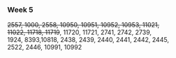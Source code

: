 ### Week 5


~~2557, 1000, 2558, 10950, 10951, 10952, 10953, 11021,<br>
11022, 11718, 11719~~, 11720, 11721, 2741, 2742, 2739,<br>
1924, 8393,10818, 2438, 2439, 2440, 2441, 2442, 2445,<br>
2522, 2446, 10991, 10992